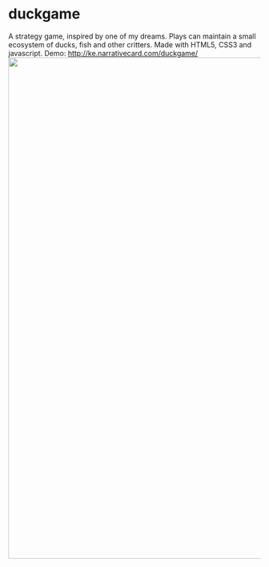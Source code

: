 # duckgame
A strategy game, inspired by one of my dreams. Plays can maintain a
small ecosystem of ducks, fish and other critters. Made with HTML5,
CSS3 and javascript.
Demo: http://ke.narrativecard.com/duckgame/
<img src="https://github.com/YolandaYang/duckgame/blob/master/game-image.png" width="1000">
